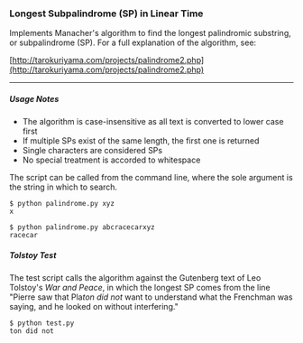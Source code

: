 ### Longest Subpalindrome (SP) in Linear Time ###

Implements Manacher's algorithm to find the longest palindromic substring,
or subpalindrome (SP). For a full explanation of the algorithm, see:

[http://tarokuriyama.com/projects/palindrome2.php](http://tarokuriyama.com/projects/palindrome2.php)
   
<hr>
    
##### Usage Notes #####

* The algorithm is case-insensitive as all text is converted to lower case first
* If multiple SPs exist of the same length, the first one is returned 
* Single characters are considered SPs
* No special treatment is accorded to whitespace

The script can be called from the command line, where the sole argument is the string in which to search.

    $ python palindrome.py xyz
    x

    $ python palindrome.py abcracecarxyz
    racecar


##### Tolstoy Test #####

The test script calls the algorithm against the Gutenberg text of Leo Tolstoy's *War and Peace*, in which the longest SP comes from the line "Pierre saw that Pla*ton did not* want to understand what the Frenchman was saying, and he looked on without interfering."

    $ python test.py
    ton did not